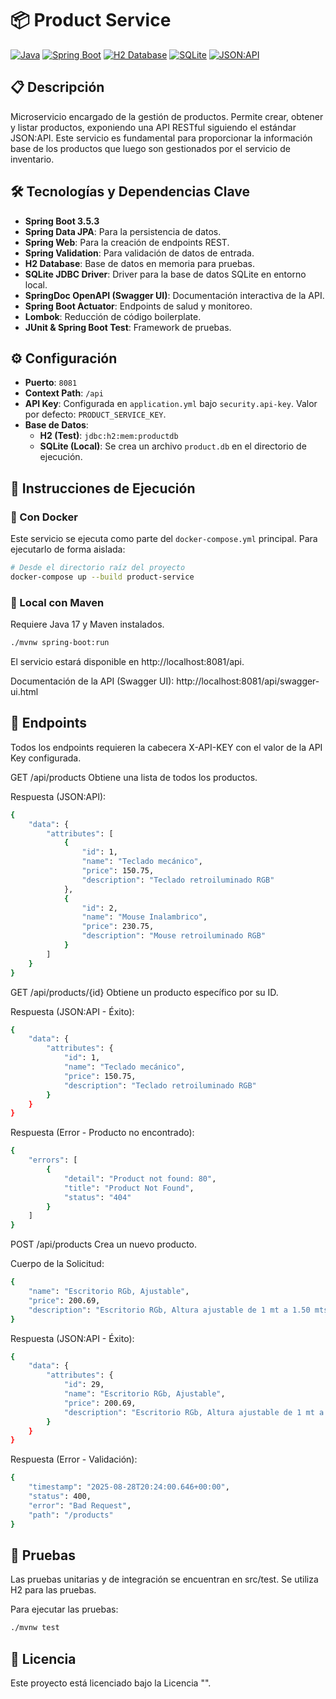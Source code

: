 # 📦 Product Service

[![Java](https://img.shields.io/badge/Java-17-orange?logo=java)](https://www.oracle.com/java/technologies/javase/jdk17-archive-downloads.html)
[![Spring Boot](https://img.shields.io/badge/Spring%20Boot-3.5.3-brightgreen?logo=spring)](https://spring.io/projects/spring-boot)
[![H2 Database](https://img.shields.io/badge/H2-Test%20DB-yellowgreen)](https://www.h2database.com/)
[![SQLite](https://img.shields.io/badge/SQLite-Local%20DB-lightblue)](https://www.sqlite.org/)
[![JSON:API](https://img.shields.io/badge/JSON%3AAPI-Compliant-blueviolet)](https://jsonapi.org/)

## 📋 Descripción

Microservicio encargado de la gestión de productos. Permite crear, obtener y listar productos, exponiendo una API RESTful siguiendo el estándar JSON:API. Este servicio es fundamental para proporcionar la información base de los productos que luego son gestionados por el servicio de inventario.

## 🛠️ Tecnologías y Dependencias Clave

- **Spring Boot 3.5.3**
- **Spring Data JPA**: Para la persistencia de datos.
- **Spring Web**: Para la creación de endpoints REST.
- **Spring Validation**: Para validación de datos de entrada.
- **H2 Database**: Base de datos en memoria para pruebas.
- **SQLite JDBC Driver**: Driver para la base de datos SQLite en entorno local.
- **SpringDoc OpenAPI (Swagger UI)**: Documentación interactiva de la API.
- **Spring Boot Actuator**: Endpoints de salud y monitoreo.
- **Lombok**: Reducción de código boilerplate.
- **JUnit & Spring Boot Test**: Framework de pruebas.

## ⚙️ Configuración

- **Puerto**: `8081`
- **Context Path**: `/api`
- **API Key**: Configurada en `application.yml` bajo `security.api-key`. Valor por defecto: `PRODUCT_SERVICE_KEY`.
- **Base de Datos**:
    - **H2 (Test)**: `jdbc:h2:mem:productdb`
    - **SQLite (Local)**: Se crea un archivo `product.db` en el directorio de ejecución.

## 🚀 Instrucciones de Ejecución

### 🐳 Con Docker

Este servicio se ejecuta como parte del `docker-compose.yml` principal. Para ejecutarlo de forma aislada:

```bash
# Desde el directorio raíz del proyecto
docker-compose up --build product-service
```
### 🧪 Local con Maven
Requiere Java 17 y Maven instalados.

```bash
./mvnw spring-boot:run
```
El servicio estará disponible en http://localhost:8081/api.

Documentación de la API (Swagger UI): http://localhost:8081/api/swagger-ui.html

## 📡 Endpoints
Todos los endpoints requieren la cabecera X-API-KEY con el valor de la API Key configurada.

GET /api/products
Obtiene una lista de todos los productos.

Respuesta (JSON:API):

```bash
{
    "data": {
        "attributes": [
            {
                "id": 1,
                "name": "Teclado mecánico",
                "price": 150.75,
                "description": "Teclado retroiluminado RGB"
            },
            {
                "id": 2,
                "name": "Mouse Inalambrico",
                "price": 230.75,
                "description": "Mouse retroiluminado RGB"
            }
        ]
    }
}
```
GET /api/products/{id}
Obtiene un producto específico por su ID.

Respuesta (JSON:API - Éxito):

```bash
{
    "data": {
        "attributes": {
            "id": 1,
            "name": "Teclado mecánico",
            "price": 150.75,
            "description": "Teclado retroiluminado RGB"
        }
    }
}
```
Respuesta (Error - Producto no encontrado):


```bash
{
    "errors": [
        {
            "detail": "Product not found: 80",
            "title": "Product Not Found",
            "status": "404"
        }
    ]
}
```
POST /api/products
Crea un nuevo producto.

Cuerpo de la Solicitud:
```bash
{
    "name": "Escritorio RGb, Ajustable",
    "price": 200.69,
    "description": "Escritorio RGb, Altura ajustable de 1 mt a 1.50 mts"
}
```
Respuesta (JSON:API - Éxito):
```bash
{
    "data": {
        "attributes": {
            "id": 29,
            "name": "Escritorio RGb, Ajustable",
            "price": 200.69,
            "description": "Escritorio RGb, Altura ajustable de 1 mt a 1.50 mts"
        }
    }
}
```
Respuesta (Error - Validación):
```bash
{
    "timestamp": "2025-08-28T20:24:00.646+00:00",
    "status": 400,
    "error": "Bad Request",
    "path": "/products"
}
```
## 🧪 Pruebas
Las pruebas unitarias y de integración se encuentran en src/test. Se utiliza H2 para las pruebas.

Para ejecutar las pruebas:
```bash
./mvnw test
```
## 📄 Licencia
Este proyecto está licenciado bajo la Licencia "".

